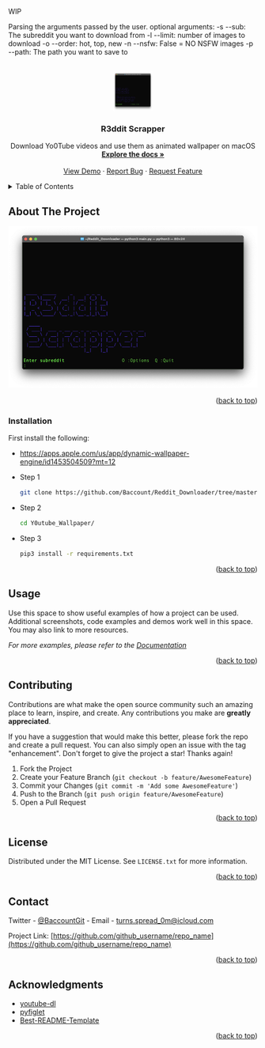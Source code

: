 WIP


Parsing the arguments passed by the user.
optional arguments:
-s --sub: The subreddit you want to download from
-l --limit: number of images to download
-o --order: hot, top, new
-n --nsfw: False = NO NSFW images
-p --path: The path you want to save to

<div id="top"></div>
<!--

<!-- PROJECT LOGO -->
<br />
<div align="center">
  <a href="https://github.com/Baccount/Reddit_Downloader/tree/master">
    <img src="screenshots/app.png" alt="Logo" width="80" height="80">
  </a>

<h3 align="center">R3ddit Scrapper</h3>

  <p align="center">
     Download Yo0Tube videos and use them as animated wallpaper on macOS
    <br />
    <a href="https://github.com/Baccount/Reddit_Downloader/tree/master"><strong>Explore the docs »</strong></a>
    <br />
    <br />
    <a href="https://github.com/Baccount/Reddit_Downloader/tree/master">View Demo</a>
    ·
    <a href="https://github.com/Baccount/Reddit_Downloader/tree/master/issues">Report Bug</a>
    ·
    <a href="https://github.com/Baccount/Reddit_Downloader/tree/master/issues">Request Feature</a>
  </p>
</div>

<!-- TABLE OF CONTENTS -->
<details>
  <summary>Table of Contents</summary>
  <ol>
    <li>
      <a href="#about-the-project">About The Project</a>
    </li>
    <li>
      <a href="#installation">Installation</a>
    </li>
    <li><a href="#usage">Usage</a></li>
    <li><a href="#contributing">Contributing</a></li>
    <li><a href="#license">License</a></li>
    <li><a href="#contact">Contact</a></li>
    <li><a href="#acknowledgments">Acknowledgments</a></li>
  </ol>
</details>

<!-- ABOUT THE PROJECT -->

## About The Project

![Alt text](screenshots/app.png?raw=true "Optional Title")

<p align="right">(<a href="#top">back to top</a>)</p>

### Installation

First install the following:

- <https://apps.apple.com/us/app/dynamic-wallpaper-engine/id1453504509?mt=12>

- Step 1

  ```sh
  git clone https://github.com/Baccount/Reddit_Downloader/tree/master.git
  ```

- Step 2

  ```sh
  cd Y0utube_Wallpaper/
  ```

- Step 3

  ```sh
  pip3 install -r requirements.txt
  ```

<p align="right">(<a href="#top">back to top</a>)</p>

<!-- USAGE EXAMPLES -->

## Usage

Use this space to show useful examples of how a project can be used. Additional screenshots, code examples and demos work well in this space. You may also link to more resources.

_For more examples, please refer to the [Documentation](https://example.com)_

<p align="right">(<a href="#top">back to top</a>)</p>

<!-- CONTRIBUTING -->

## Contributing

Contributions are what make the open source community such an amazing place to learn, inspire, and create. Any contributions you make are **greatly appreciated**.

If you have a suggestion that would make this better, please fork the repo and create a pull request. You can also simply open an issue with the tag "enhancement".
Don't forget to give the project a star! Thanks again!

1. Fork the Project
2. Create your Feature Branch (`git checkout -b feature/AwesomeFeature`)
3. Commit your Changes (`git commit -m 'Add some AwesomeFeature'`)
4. Push to the Branch (`git push origin feature/AwesomeFeature`)
5. Open a Pull Request

<p align="right">(<a href="#top">back to top</a>)</p>

<!-- LICENSE -->

## License

Distributed under the MIT License. See `LICENSE.txt` for more information.

<p align="right">(<a href="#top">back to top</a>)</p>

<!-- CONTACT -->

## Contact

Twitter - [@BaccountGit](https://twitter.com/BaccountGit) - Email - turns.spread_0m@icloud.com

Project Link: [https://github.com/github_username/repo_name](https://github.com/github_username/repo_name)

<p align="right">(<a href="#top">back to top</a>)</p>

<!-- ACKNOWLEDGMENTS -->

## Acknowledgments

- [youtube-dl](https://youtube-dl.org/)
- [pyfiglet](https://github.com/pwaller/pyfiglet)
- [Best-README-Template](https://github.com/othneildrew/Best-README-Template)

<p align="right">(<a href="#top">back to top</a>)</p>
